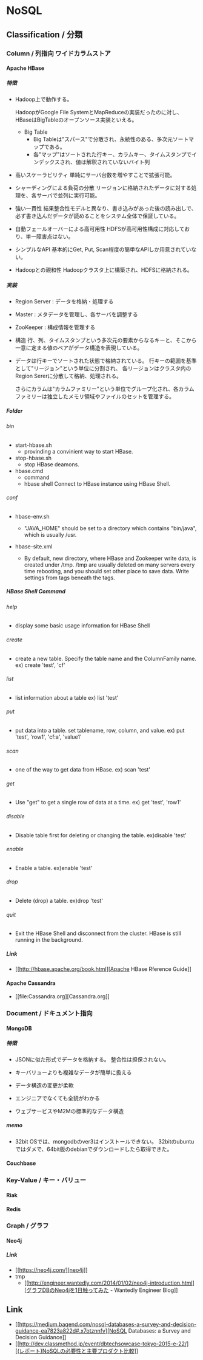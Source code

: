 # NoSQL
## Classification / 分類
### Column / 列指向 ワイドカラムストア
#### Apache HBase
##### 特徴
- 
  Hadoop上で動作する。

  HadoopがGoogle File SystemとMapReduceの実装だったのに対し、
  HBaseはBigTableのオープンソース実装といえる。

  - Big Table
    - Big Tableは"スパース"で分散され、永続性のある、多次元ソートマップである。
    - 各"マップ"はソートされた行キー、カラムキー、タイムスタンプでインデックスされ、値は解釈されていないバイト列

- 高いスケーラビリティ
  単純にサーバ台数を増やすことで拡張可能。
- シャーディングによる負荷の分散
  リージョンに格納されたデータに対する処理を、各サーバで並列に実行可能。
- 強い一貫性
  結果整合性モデルと異なり、書き込みがあった後の読み出しで、必ず書き込んだデータが読めることをシステム全体で保証している。
- 自動フェールオーバーによる高可用性
  HDFSが高可用性構成に対応しており、単一障害点はない。
- シンプルなAPI
  基本的にGet, Put, Scan程度の簡単なAPIしか用意されていない。
- Hadoopとの親和性
  Hadoopクラスタ上に構築され、HDFSに格納される。
  

##### 実装
- Region Server : データを格納・処理する
- Master : メタデータを管理し、各サーバを調整する
- ZooKeeper : 構成情報を管理する

- 構造
  行、列、タイムスタンプという多次元の要素からなるキーと、そこから一意に定まる値のペアがデータ構造を表現している。

- 
  データは行キーでソートされた状態で格納されている。
  行キーの範囲を基準として"リージョン"という単位に分割され、
  各リージョンはクラスタ内のRegion Sererに分散して格納、処理される。

  さらにカラムは"カラムファミリー"という単位でグループ化され、各カラムファミリーは独立したメモリ領域やファイルのセットを管理する。


##### Folder
###### bin
- start-hbase.sh
  - provinding a convinient way to start HBase.
- stop-hbase.sh
  - stop HBase deamons.
- hbase.cmd
  - command
  - hbase shell
    Connect to HBase instance using HBase Shell.

###### conf
- hbase-env.sh
  - "JAVA_HOME" should be set to a directory which contains "bin/java", which is usually /usr.

- hbase-site.xml
  - By default, new directory, where HBase and Zookeeper write data, is created under /tmp.
    /tmp are usually deleted on many servers every time rebooting, and you should set other place to save data.
    Write settings from <property> tags beneath the <configuration> tags.
  
##### HBase Shell Command
###### help
- 
  display some basic usage information for HBase Shell

###### create
- 
  create a new table. Specify the table name and the ColumnFamily name.
  ex) create 'test', 'cf'

###### list
- 
  list information about a table
  ex) list 'test'

###### put
- 
  put data into a table.
 set tablename,  row, column, and value.
  ex) put 'test', 'row1', 'cf:a', 'value1'

###### scan
- 
  one of the way to get data from HBase.
  ex) scan 'test'

###### get
- 
  Use "get" to get a single row of data at a time.
  ex) get 'test', 'row1'

###### disable
- 
  Disable table first for deleting or changing the table.
  ex)disable 'test'

###### enable
- 
  Enable a table.
  ex)enable 'test'

###### drop
- 
  Delete (drop) a table.
  ex)drop 'test'

###### quit
- 
  Exit the HBase Shell and disconnect from the cluster.
  HBase is still running in the background.

##### Link
- [[http://hbase.apache.org/book.html][Apache HBase Rference Guide]]      

#### Apache Cassandra
- [[file:Cassandra.org][Cassandra.org]]
### Document / ドキュメント指向
#### MongoDB
##### 特徴
- 
  JSONに似た形式でデータを格納する。
  整合性は担保されない。

- キーバリューよりも複雑なデータが簡単に扱える
- データ構造の変更が柔軟
- エンジニアでなくても全貌がわかる
- ウェブサービスやM2Mの標準的なデータ構造

##### memo
- 
  32bit OSでは、mongodbのver3はインストールできない。
  32bitのubuntuではダメで、64bit版のdebianでダウンロードしたら取得できた。
  
#### Couchbase

### Key-Value / キー・バリュー
#### Riak
#### Redis

### Graph / グラフ
#### Neo4j
##### Link
- [[https://neo4j.com/][neo4j]]
- tmp
  - [[http://engineer.wantedly.com/2014/01/02/neo4j-introduction.html][グラフDBのNeo4jを1日触ってみた - Wantedly Engineer Blog]]
## Link
- [[https://medium.baqend.com/nosql-databases-a-survey-and-decision-guidance-ea7823a822d#.x7otznnfv][NoSQL Databases: a Survey and Decision Guidance]]
- [[http://dev.classmethod.jp/event/dbtechsowcase-tokyo-2015-e-22/][(レポート)NoSQLの必要性と主要プロダクト比較]]

